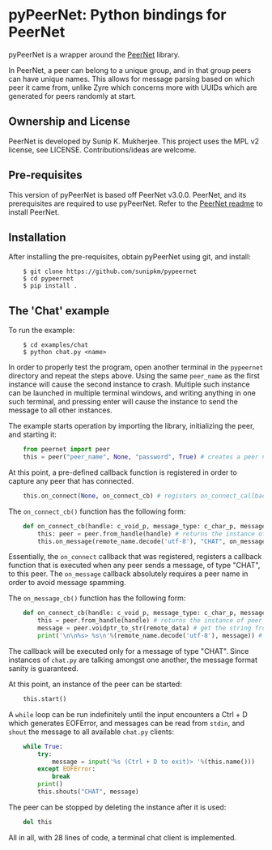 # pyPeerNet: Python bindings for PeerNet 
pyPeerNet is a wrapper around the [PeerNet](https://github.com/sunipkm/peernet) library.

In PeerNet, a peer can belong to a unique group, and in that group peers can have
unique names. This allows for message parsing based on which peer it came from,
unlike Zyre which concerns more with UUIDs which are generated for peers randomly
at start.

## Ownership and License
PeerNet is developed by Sunip K. Mukherjee. This project uses the MPL v2 license, see LICENSE.
Contributions/ideas are welcome.

## Pre-requisites
This version of pyPeerNet is based off PeerNet v3.0.0. PeerNet, and its prerequisites are required
to use pyPeerNet. Refer to the [PeerNet readme](https://github.com/sunipkm/peernet/blob/master/README.MD)
to install PeerNet.

## Installation
After installing the pre-requisites, obtain pyPeerNet using git, and install:
```
    $ git clone https://github.com/sunipkm/pypeernet
    $ cd pypeernet
    $ pip install .
```

## The 'Chat' example
To run the example:
```
    $ cd examples/chat
    $ python chat.py <name>
```

In order to properly test the program, open another terminal in the `pypeernet` directory and repeat the steps above. Using the same `peer_name` as the first instance will cause the
second instance to crash. Multiple such instance can be launched in multiple terminal
windows, and writing anything in one such terminal, and pressing enter will cause the
instance to send the message to all other instances.

The example starts operation by importing the library, initializing the peer, and starting it:
```py
    from peernet import peer
    this = peer("peer_name", None, "password", True) # creates a peer named "peer_name" in the default group with password "password" and encryption enabled.
```
At this point, a pre-defined callback function is registered in order to capture any peer that has connected.
```py
    this.on_connect(None, on_connect_cb) # registers on_connect_callback as a callback for any peer that connects.
```

The `on_connect_cb()` function has the following form:
```py
    def on_connect_cb(handle: c_void_p, message_type: c_char_p, message_type_len: c_size_t, remote_name: c_char_p, remote_name_len: c_size_t, remote_data: c_void_p, remote_data_len: c_size_t):
        this: peer = peer.from_handle(handle) # returns the instance of peer that the callback was executed for
        this.on_message(remote_name.decode('utf-8'), "CHAT", on_message_cb) # registers a callback for message type "CHAT" from client of remote_name for this instance
```
Essentially, the `on_connect` callback that was registered, registers a callback function that is executed when any peer sends a message, of type "CHAT", to this peer. The `on_message` callback absolutely requires a peer name in order to avoid message spamming.

The `on_message_cb()` function has the following form:
```py
    def on_connect_cb(handle: c_void_p, message_type: c_char_p, message_type_len: c_size_t, remote_name: c_char_p, remote_name_len: c_size_t, remote_data: c_void_p, remote_data_len: c_size_t):
        this = peer.from_handle(handle) # returns the instance of peer that the callback was executed for
        message = peer.voidptr_to_str(remote_data) # get the string from remote data pointer
        print('\n\n%s> %s\n'%(remote_name.decode('utf-8'), message)) # print the message from the remote peer
```

The callback will be executed only for a message of type "CHAT". Since instances of `chat.py` are talking amongst one another, the message format sanity is guaranteed.

At this point, an instance of the peer can be started:
```py
    this.start()
```
A `while` loop can be run indefinitely until the input encounters a Ctrl + D which generates EOFError,
and messages can be read from `stdin`, and `shout` the message to all available `chat.py` clients:
```py
    while True:
        try:
            message = input('%s (Ctrl + D to exit)> '%(this.name()))
        except EOFError:
            break
        print()
        this.shouts("CHAT", message)
```
The peer can be stopped by deleting the instance after it is used:
```py
    del this
```

All in all, with 28 lines of code, a terminal chat client is implemented.

